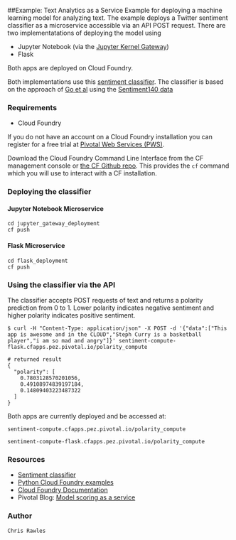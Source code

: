 ##Example: Text Analytics as a Service
Example for deploying a machine learning model for analyzing text. The example deploys a Twitter sentiment classifier as a microservice accessible via an API POST request. There are two implementatations of deploying the model using 
* Jupyter Notebook (via the [Jupyter Kernel Gateway](https://github.com/jupyter/kernel_gateway))
* Flask

Both apps are deployed on Cloud Foundry.

Both implementations use this [sentiment classifier](https://github.com/crawles/sentiment_analysis_twitter_model). The classifier is based on the approach of [Go et al](http://cs.stanford.edu/people/alecmgo/papers/TwitterDistantSupervision09.pdf) using the [Sentiment140 data](http://help.sentiment140.com/for-students/)

### Requirements
* Cloud Foundry

If you do not have an account on a Cloud Foundry installation you can register for a free trial at [Pivotal Web Services (PWS)](http://run.pivotal.io).

Download the Cloud Foundry Command Line Interface from the CF management console
or [the CF Github repo](https://github.com/cloudfoundry/cli).
This provides the `cf` command which you will use to interact with a CF installation.

### Deploying the classifier
#### Jupyter Notebook Microservice
```
cd jupyter_gateway_deployment
cf push
```
#### Flask Microservice
```
cd flask_deployment
cf push
```
### Using the classifier via the API
The classifier accepts POST requests of text and returns a polarity prediction from 0 to 1. Lower polarity indicates negative sentiment and higher polarity indicates positive sentiment.
```
$ curl -H "Content-Type: application/json" -X POST -d '{"data":["This app is awesome and in the CLOUD","Steph Curry is a basketball player","i am so mad and angry"]}' sentiment-compute-flask.cfapps.pez.pivotal.io/polarity_compute
```
```
# returned result
{
  "polarity": [
    0.7803128570201056,
    0.49108974839197184,
    0.14809403223487322
  ]
}
```

Both apps are currently deployed and be accessed at:

```
sentiment-compute.cfapps.pez.pivotal.io/polarity_compute
```
```
sentiment-compute-flask.cfapps.pez.pivotal.io/polarity_compute
```

### Resources

* [Sentiment classifier](https://github.com/crawles/sentiment_analysis_twitter_model)
* [Python Cloud Foundry examples](https://github.com/ihuston/python-cf-examples)
* [Cloud Foundry Documentation](https://github.com/ihuston/python-cf-examples)
* Pivotal Blog: [Model scoring as a service](https://blog.pivotal.io/data-science-pivotal/products/scoring-as-a-service-to-operationalize-algorithms-for-real-time)

### Author

`Chris Rawles`
